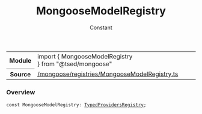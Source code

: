 
<header class="symbol-info-header"><h1 id="mongoosemodelregistry">MongooseModelRegistry</h1><label class="symbol-info-type-label const">Constant</label></header>
<!-- summary -->
<section class="symbol-info"><table class="is-full-width"><tbody><tr><th>Module</th><td><div class="lang-typescript"><span class="token keyword">import</span> { MongooseModelRegistry }&nbsp;<span class="token keyword">from</span>&nbsp;<span class="token string">"@tsed/mongoose"</span></div></td></tr><tr><th>Source</th><td><a href="https://github.com/Romakita/ts-express-decorators/blob/v4.20.1/src//mongoose/registries/MongooseModelRegistry.ts#L0-L0">/mongoose/registries/MongooseModelRegistry.ts</a></td></tr></tbody></table></section>
<!-- overview -->


### Overview


<pre><code class="typescript-lang "><span class="token keyword">const</span> MongooseModelRegistry<span class="token punctuation">:</span> <a href="#api/common/di/typedprovidersregistry"><span class="token">TypedProvidersRegistry</span></a><span class="token punctuation">;</span></code></pre>


<!-- Parameters -->

<!-- Description -->

<!-- Members -->

